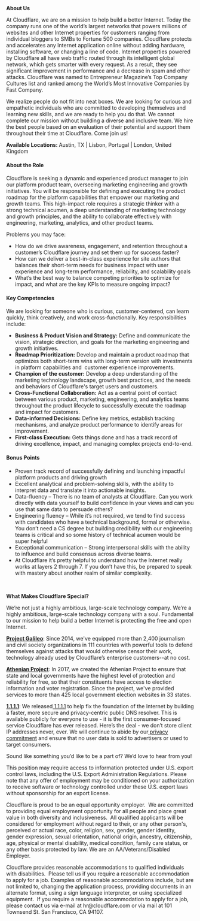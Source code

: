 <div class="content-intro">
	<div><strong>About Us</strong></div>
	<div>
		<p>At Cloudflare, we are on a mission to help build a better Internet. Today the company runs one of the world’s largest networks that powers millions of websites and other Internet properties for customers ranging from individual bloggers to SMBs to Fortune 500 companies. Cloudflare protects and accelerates any Internet application online without adding hardware, installing software, or changing a line of code. Internet properties powered by Cloudflare all have web traffic routed through its intelligent global network, which gets smarter with every request. As a result, they see significant improvement in performance and a decrease in spam and other attacks. Cloudflare was named to Entrepreneur Magazine’s Top Company Cultures list and ranked among the World’s Most Innovative Companies by Fast Company.&nbsp;</p>
		<p><span style="font-weight: 400;">We realize people do not fit into neat boxes. We are looking for curious and empathetic individuals who are committed to developing themselves and learning new skills, and we are ready to help you do that. We cannot complete our mission without building a diverse and inclusive team. We hire the best people based on an evaluation of their potential and support them throughout their time at Cloudflare. Come join us!&nbsp;</span></p>
	</div>
</div>
<p><strong>Available Locations:&nbsp;</strong>Austin, TX | Lisbon, Portugal | London, United Kingdom&nbsp;</p>
<h4><strong>About the Role</strong></h4>
<p>Cloudflare is seeking a dynamic and experienced product manager to join our platform product team, overseeing marketing engineering and growth initiatives. You will be responsible for defining and executing the product roadmap for the platform capabilities that empower our marketing and growth teams. This high-impact role requires a strategic thinker with a strong technical acumen, a deep understanding of marketing technology and growth principles, and the ability to collaborate effectively with engineering, marketing, analytics, and other product teams.&nbsp;</p>
<p>Problems you may face:</p>
<ul>
	<li>How do we drive awareness, engagement, and retention throughout a customer’s Cloudflare journey and set them up for success faster?</li>
	<li>How can we deliver a best-in-class experience for site authors that balances their short-term needs for business impact with user experience and long-term performance, reliability, and scalability goals</li>
	<li>What’s the best way to balance competing priorities to optimize for impact, and what are the key KPIs to measure ongoing impact?</li>
</ul>
<h4><strong>Key Competencies</strong></h4>
<p>We are looking for someone who is curious, customer-centered, can learn quickly, think creatively, and work cross-functionally. Key responsibilities include:</p>
<ul>
	<li><strong>Business &amp; Product Vision and Strategy:</strong> Define and communicate the vision, strategic direction, and goals for the marketing engineering and growth initiatives.</li>
	<li><strong>Roadmap Prioritization:</strong> Develop and maintain a product roadmap that optimizes both short-term wins with long-term version with investments in platform capabilities and&nbsp; customer experience improvements.</li>
	<li><strong>Champion of the customer:</strong> Develop a deep understanding of the marketing technology landscape, growth best practices, and the needs and behaviors of Cloudflare's target users and customers.&nbsp;</li>
	<li><strong>Cross-Functional Collaboration:</strong> Act as a central point of contact between various product, marketing, engineering, and analytics teams throughout the product lifecycle to successfully execute the roadmap and impact for customers.</li>
	<li><strong>Data-informed Decisions:</strong> Define key metrics, establish tracking mechanisms, and analyze product performance to identify areas for improvement.</li>
	<li><strong>First-class Execution:</strong> Gets things done and has a track record of driving excellence, impact, and managing complex projects end-to-end.</li>
</ul>
<h4><strong>Bonus Points</strong></h4>
<ul>
	<li>Proven track record of successfully defining and launching impactful platform products and driving growth</li>
	<li>Excellent analytical and problem-solving skills, with the ability to interpret data and translate it into actionable insights.</li>
	<li>Data-fluency – There is no team of analysts at Cloudflare. Can you work directly with data yourself to build confidence in your views and can you use that same data to persuade others?&nbsp;&nbsp;</li>
	<li>Engineering fluency – While it’s not required, we tend to find success with candidates who have a technical background, formal or otherwise. You don’t need a CS degree but building credibility with our engineering teams is critical and so some history of technical acumen would be super helpful</li>
	<li>Exceptional communication – Strong interpersonal skills with the ability to influence and build consensus across diverse teams.&nbsp;&nbsp;</li>
	<li>At Cloudflare it’s pretty helpful to understand how the Internet really works at layers 2 through 7. If you don’t have this, be prepared to speak with mastery about another realm of similar complexity.</li>
</ul>
<p>&nbsp;</p>
<div class="content-conclusion">
	<p><strong>What Makes Cloudflare Special?</strong></p>
	<p><span style="font-weight: 400;">We’re not just a highly ambitious, large-scale technology company. We’re a highly ambitious, large-scale technology company with a soul. Fundamental to our mission to help build a better Internet is protecting the free and open Internet.</span></p>
	<p><a href="https://blog.cloudflare.com/protecting-free-expression-online/"><strong>Project Galileo</strong></a><span style="font-weight: 400;">: Since 2014, we've equipped more than 2,400 journalism and civil society organizations in 111 countries with powerful tools to defend themselves against attacks that would otherwise censor their work, technology already used by Cloudflare’s enterprise customers--at no cost.</span></p>
	<p><strong><a href="https://www.cloudflare.com/athenian/">Athenian Project</a></strong><span style="font-weight: 400;">: In 2017, we created the Athenian Project to ensure that state and local governments have the highest level of protection and reliability for free, so that their constituents have access to election information and voter registration. Since the project, we've provided services to more than 425 local government election websites in 33 states.</span></p>
	<p><a href="https://1.1.1.1/"><strong>1.1.1.1</strong></a><span style="font-weight: 400;">: We released</span><a href="https://1.1.1.1/"> <span style="font-weight: 400;">1.1.1.1</span></a><span style="font-weight: 400;"> to help fix the foundation of the Internet by building a faster, more secure and privacy-centric public DNS resolver. This is available publicly for everyone to use - it is the first consumer-focused service Cloudflare has ever released. Here’s the deal - we don’t store client IP addresses never, ever. We will continue to abide by our</span><a href="https://developers.cloudflare.com/1.1.1.1/privacy/public-dns-resolver"> privacy commitment</a><span style="font-weight: 400;"> and ensure that no user data is sold to advertisers or used to target consumers.</span></p>
	<p><span style="font-weight: 400;">Sound like something you’d like to be a part of? We’d love to hear from you!</span></p>
	<p><span style="font-weight: 400;">This position may require access to information protected under U.S. export control laws, including the U.S. Export Administration Regulations. Please note that any offer of employment may be conditioned on your authorization to receive software or technology controlled under these U.S. export laws without sponsorship for an export license.</span></p>
	<p><span style="font-weight: 400;">Cloudflare is proud to be an equal opportunity employer. &nbsp;We are committed to providing equal employment opportunity for all people and place great value in both diversity and inclusiveness. &nbsp;All qualified applicants will be considered for employment without regard to their, or any other person's, perceived or actual</span> <span style="font-weight: 400;">race, color, religion, sex, gender, gender identity, gender expression, sexual orientation, national origin, ancestry, citizenship, age, physical or mental disability, medical condition, family care status, or any other basis protected by law. </span><span style="font-weight: 400;">We are an AA/Veterans/Disabled Employer.</span></p>
	<p><span style="font-weight: 400;">Cloudflare provides reasonable accommodations to qualified individuals with disabilities. &nbsp;Please tell us if you require a reasonable accommodation to apply for a job. Examples of reasonable accommodations include, but are not limited to, changing the application process, providing documents in an alternate format, using a sign language interpreter, or using specialized equipment. &nbsp;If you require a reasonable accommodation to apply for a job, please contact us via e-mail at </span><span style="font-weight: 400;">hr@cloudflare.com</span><span style="font-weight: 400;"> or via mail at 101 Townsend St. San Francisco, CA 94107.</span></p>
</div>